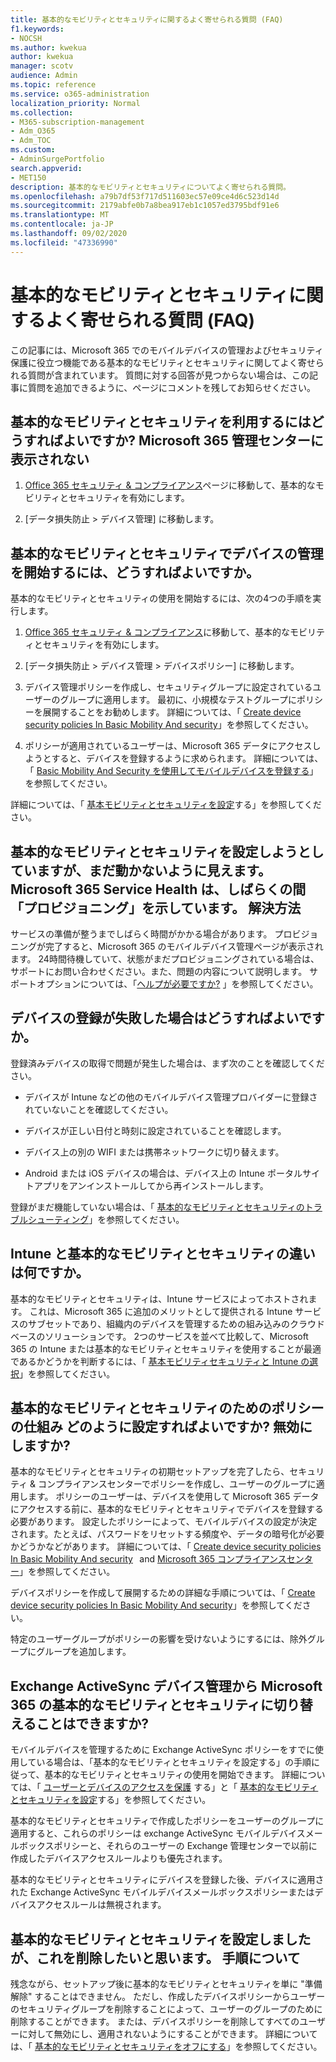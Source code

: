 ```yaml
---
title: 基本的なモビリティとセキュリティに関するよく寄せられる質問 (FAQ)
f1.keywords:
- NOCSH
ms.author: kwekua
author: kwekua
manager: scotv
audience: Admin
ms.topic: reference
ms.service: o365-administration
localization_priority: Normal
ms.collection:
- M365-subscription-management
- Adm_O365
- Adm_TOC
ms.custom:
- AdminSurgePortfolio
search.appverid:
- MET150
description: 基本的なモビリティとセキュリティについてよく寄せられる質問。
ms.openlocfilehash: a79b7df53f717d511603ec57e09ce4d6c523d14d
ms.sourcegitcommit: 2179abfe0b7a8bea917eb1c1057ed3795bdf91e6
ms.translationtype: MT
ms.contentlocale: ja-JP
ms.lasthandoff: 09/02/2020
ms.locfileid: "47336990"
---
```

# <a name="basic-mobility-and-security-frequently-asked-questions-faq"></a>基本的なモビリティとセキュリティに関するよく寄せられる質問 (FAQ)

この記事には、Microsoft 365 でのモバイルデバイスの管理およびセキュリティ保護に役立つ機能である基本的なモビリティとセキュリティに関してよく寄せられる質問が含まれています。 質問に対する回答が見つからない場合は、この記事に質問を追加できるように、ページにコメントを残してお知らせください。

## <a name="how-can-i-get-basic-mobility-and-security-i-dont-see-it-in-the-microsoft-365-admin-center"></a>基本的なモビリティとセキュリティを利用するにはどうすればよいですか? Microsoft 365 管理センターに表示されない

1.  [Office 365 セキュリティ & コンプライアンス](https://protection.office.com/)ページに移動して、基本的なモビリティとセキュリティを有効にします。   

2.  [データ損失防止 > デバイス管理] に移動します。   

## <a name="how-can-i-get-started-with-device-management-in-basic-mobility-and-security"></a>基本的なモビリティとセキュリティでデバイスの管理を開始するには、どうすればよいですか。

基本的なモビリティとセキュリティの使用を開始するには、次の4つの手順を実行します。 

1. [Office 365 セキュリティ & コンプライアンス](https://protection.office.com/)に移動して、基本的なモビリティとセキュリティを有効にします。
    
2. [データ損失防止 > デバイス管理 > デバイスポリシー] に移動します。
    
3. デバイス管理ポリシーを作成し、セキュリティグループに設定されているユーザーのグループに適用します。 最初に、小規模なテストグループにポリシーを展開することをお勧めします。 詳細については、「 [Create device security policies In Basic Mobility And security](create-device-security-policies-in-basic-mmobility-and-security.md)」を参照してください。      

4. ポリシーが適用されているユーザーは、Microsoft 365 データにアクセスしようとすると、デバイスを登録するように求められます。 詳細については、「 [Basic Mobility And Security を使用してモバイルデバイスを登録する](enroll-your-mobile-device-using-basic-mobility-and-security.md)」を参照してください。

詳細については、「 [基本モビリティとセキュリティを設定](set-up-basic-mobility-and-security.md)する」を参照してください。

## <a name="im-trying-to-set-up-basic-mobility-and-security-but-it-seems-stuck-the-microsoft-365-service-health-has-been-showing-provisioning-for-a-while-what-can-i-do"></a>基本的なモビリティとセキュリティを設定しようとしていますが、まだ動かないように見えます。 Microsoft 365 Service Health は、しばらくの間「プロビジョニング」を示しています。 解決方法

サービスの準備が整うまでしばらく時間がかかる場合があります。 プロビジョニングが完了すると、Microsoft 365 のモバイルデバイス管理ページが表示されます。 24時間待機していて、状態がまだプロビジョニングされている場合は、サポートにお問い合わせください。また、問題の内容について説明します。 サポートオプションについては、「[ヘルプが必要ですか?](https://support.microsoft.com/office/frequently-asked-questions-about-basic-mobility-and-security-3871f99c-c9db-4a23-86f9-902c1b02f58d#bkmk_needhelp) 」を参照してください。 

## <a name="what-can-i-do-if-device-enrollment-fails"></a>デバイスの登録が失敗した場合はどうすればよいですか。

登録済みデバイスの取得で問題が発生した場合は、まず次のことを確認してください。

- デバイスが Intune などの他のモバイルデバイス管理プロバイダーに登録されていないことを確認してください。
    
- デバイスが正しい日付と時刻に設定されていることを確認します。
    
- デバイス上の別の WIFI または携帯ネットワークに切り替えます。
    
- Android または iOS デバイスの場合は、デバイス上の Intune ポータルサイトアプリをアンインストールしてから再インストールします。
    
登録がまだ機能していない場合は、「 [基本的なモビリティとセキュリティのトラブルシューティング](troubleshoot-basic-mobility-and-security.md)」を参照してください。

## <a name="whats-the-difference-between-intune-and-basic-mobility-and-security"></a>Intune と基本的なモビリティとセキュリティの違いは何ですか。

基本的なモビリティとセキュリティは、Intune サービスによってホストされます。 これは、Microsoft 365 に追加のメリットとして提供される Intune サービスのサブセットであり、組織内のデバイスを管理するための組み込みのクラウドベースのソリューションです。 2つのサービスを並べて比較して、Microsoft 365 の Intune または基本的なモビリティとセキュリティを使用することが最適であるかどうかを判断するには、「 [基本モビリティセキュリティと Intune の選択](choose-between-basic-mobility-and-security-and-intune.md)」を参照してください。

## <a name="how-do-policies-work-for-basic-mobility-and-security-how-do-i-set-them-up-disable-them"></a>基本的なモビリティとセキュリティのためのポリシーの仕組み どのように設定すればよいですか? 無効にしますか?

基本的なモビリティとセキュリティの初期セットアップを完了したら、セキュリティ & コンプライアンスセンターでポリシーを作成し、ユーザーのグループに適用します。 ポリシーのユーザーは、デバイスを使用して Microsoft 365 データにアクセスする前に、基本的なモビリティとセキュリティでデバイスを登録する必要があります。 設定したポリシーによって、モバイルデバイスの設定が決定されます。たとえば、パスワードをリセットする頻度や、データの暗号化が必要かどうかなどがあります。 詳細については、「 [Create device security policies In Basic Mobility And security](create-device-security-policies-in-basic-mmobility-and-security.md)   and [Microsoft 365 コンプライアンスセンター](https://support.microsoft.com/office/7e696a40-b86b-4a20-afcc-559218b7b1b8)」を参照してください。

デバイスポリシーを作成して展開するための詳細な手順については、「 [Create device security policies In Basic Mobility And security](create-device-security-policies-in-basic-mmobility-and-security.md)」を参照してください。

特定のユーザーグループがポリシーの影響を受けないようにするには、除外グループにグループを追加します。

## <a name="can-i-switch-from-exchange-activesync-device-management-to-basic-mobility-and-security-for-microsoft-365"></a>Exchange ActiveSync デバイス管理から Microsoft 365 の基本的なモビリティとセキュリティに切り替えることはできますか?

モバイルデバイスを管理するために Exchange ActiveSync ポリシーをすでに使用している場合は、「基本的なモビリティとセキュリティを設定する」の手順に従って、基本的なモビリティとセキュリティの使用を開始できます。 詳細については、「 [ユーザーとデバイスのアクセスを保護](https://go.microsoft.com/fwlink/?LinkId=615145) する」と「 [基本的なモビリティとセキュリティを設定](set-up-basic-mobility-and-security.md)する」を参照してください。

基本的なモビリティとセキュリティで作成したポリシーをユーザーのグループに適用すると、これらのポリシーは exchange ActiveSync モバイルデバイスメールボックスポリシーと、それらのユーザーの Exchange 管理センターで以前に作成したデバイスアクセスルールよりも優先されます。

基本的なモビリティとセキュリティにデバイスを登録した後、デバイスに適用された Exchange ActiveSync モバイルデバイスメールボックスポリシーまたはデバイスアクセスルールは無視されます。

## <a name="i--set-up-basic-mobility-and-security-but-now-i-want-to-remove-it-what-are-the-steps"></a>基本的なモビリティとセキュリティを設定しましたが、これを削除したいと思います。 手順について

残念ながら、セットアップ後に基本的なモビリティとセキュリティを単に "準備解除" することはできません。 ただし、作成したデバイスポリシーからユーザーのセキュリティグループを削除することによって、ユーザーのグループのために削除することができます。 または、デバイスポリシーを削除してすべてのユーザーに対して無効にし、適用されないようにすることができます。 詳細については、「 [基本的なモビリティとセキュリティをオフにする](turn-off-basic-mobility-and-security.md)」を参照してください。


